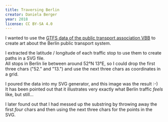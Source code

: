 ```yaml
---
title: Traversing Berlin
creator: Daniela Berger
year: 2018
license: CC BY-SA 4.0
---
```


I wanted to use the [GTFS data of the public transport association VBB](https://daten.berlin.de/datensaetze/vbb-fahrplandaten-gtfs) to create art about the Berlin public transport system.

I extracted the latitude / longitude of each traffic stop to use them to create paths in a SVG file.  
All stops in Berlin lie between around 52°N 13°E, so I could drop the first three chars ("52." and "13.") and use the next three chars as coordinates in a grid.

I poured the data into my SVG generator, and this image was the result :-)  
It has been pointed out that it illustrates very exactly what Berlin traffic *feels* like, but still...

I later found out that I had messed up the substring by throwing away the first *four* chars and then using the next three chars for the points in the SVG.
